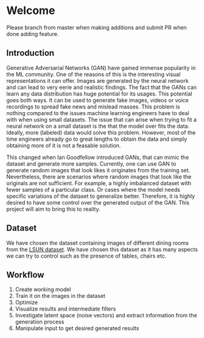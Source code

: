 # Welcome

Please branch from master when making additions and submit PR when done adding feature.

## Introduction

Generative Adversarial Networks (GAN) have gained immense popularity in the ML community. One of the reasons of this is the interesting visual representations it can offer. Images are generated by the neural network and can lead to very eerie and realistic findings. The fact that the GANs can learn any data distribution has huge potential for its usages. This potential goes both ways. It can be used to generate fake images, videos or voice recordings to spread fake news and mislead masses. This problem is nothing compared to the issues machine learning engineers have to deal with when using small datasets. The issue that can arise when trying to fit a neural network on a small dataset is the that the model over fits the data. Ideally, more (labeled) data would solve this problem. However, most of the time engineers already go to great lengths to obtain the data and simply obtaining more of it is not a feasable solution.

This changed when Ian Goodfellow introduced GANs, that can mimic the dataset and generate more samples. Currently, one can use GAN to generate random images that look likes it originates from the training set. Nevertheless, there are scenarios where random images that look like the originals are not sufficient. For example, a highly imbalanced dataset with fewer samples of a particular class. Or cases where the model needs specific variations of the dataset to generalize better. Therefore, it is highly desired to have some control over the generated output of the GAN. This project will aim to bring this to reality.

## Dataset

We have chosen the dataset containing images of different dining rooms from the [LSUN dataset](https://www.yf.io/p/lsun). We have chosen this dataset as it has many aspects we can try to control such as the presence of tables, chairs etc.

## Workflow

1. Create working model 
2. Train it on the images in the dataset
3. Optimize
4. Visualize results and intermediate filters
5. Investigate latent space (noise  vectors) and extract information from the generation process
6. Manipulate input to get desired generated results
